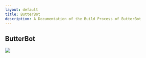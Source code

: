 ```yaml
---
layout: default
title: ButterBot
description: A Documentation of the Build Process of ButterBot
---
```

## ButterBot

![](http://i.imgur.com/gUnJVZ4.jpg)

